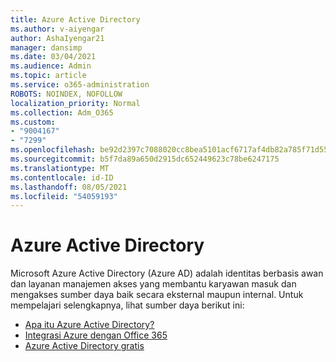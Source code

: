 ```yaml
---
title: Azure Active Directory
ms.author: v-aiyengar
author: AshaIyengar21
manager: dansimp
ms.date: 03/04/2021
ms.audience: Admin
ms.topic: article
ms.service: o365-administration
ROBOTS: NOINDEX, NOFOLLOW
localization_priority: Normal
ms.collection: Adm_O365
ms.custom:
- "9004167"
- "7299"
ms.openlocfilehash: be92d2397c7088020cc8bea5101acf6717af4db82a785f71d55ec5aff9061b1b
ms.sourcegitcommit: b5f7da89a650d2915dc652449623c78be6247175
ms.translationtype: MT
ms.contentlocale: id-ID
ms.lasthandoff: 08/05/2021
ms.locfileid: "54059193"
---
```

# <a name="azure-active-directory"></a>Azure Active Directory

Microsoft Azure Active Directory (Azure AD) adalah identitas berbasis awan dan layanan manajemen akses yang membantu karyawan masuk dan mengakses sumber daya baik secara eksternal maupun internal. Untuk mempelajari selengkapnya, lihat sumber daya berikut ini:

- [Apa itu Azure Active Directory?](https://go.microsoft.com/fwlink/?linkid=2081145)
- [Integrasi Azure dengan Office 365](https://go.microsoft.com/fwlink/?linkid=2081218)
- [Azure Active Directory gratis](https://go.microsoft.com/fwlink/?linkid=2081144)
